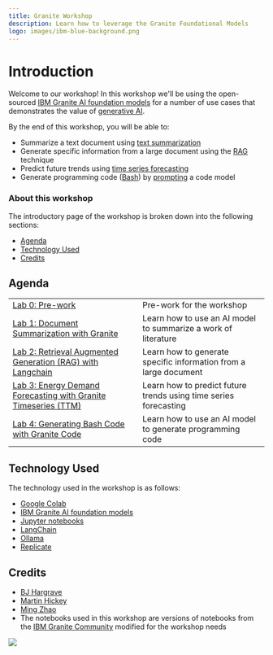 ```yaml
---
title: Granite Workshop
description: Learn how to leverage the Granite Foundational Models
logo: images/ibm-blue-background.png
---
```


# Introduction

Welcome to our workshop! In this workshop we'll be using the open-sourced [IBM Granite
AI foundation models](https://www.ibm.com/granite) for a number of use cases that
demonstrates the value of [generative AI](https://developer.ibm.com/generative-ai-for-developers).

By the end of this workshop, you will be able to:

* Summarize a text document using [text summarization](https://www.ibm.com/topics/text-summarization)
* Generate specific information from a large document using the [RAG](https://research.ibm.com/blog/retrieval-augmented-generation-RAG) technique
* Predict future trends using [time series forecasting](https://research.ibm.com/blog/AI-time-series-forecasting)
* Generate programming code ([Bash](https://opensource.com/resources/what-bash)) by [prompting](https://en.wikipedia.org/wiki/Prompt_engineering) a code model

### About this workshop

The introductory page of the workshop is broken down into the following sections:

* [Agenda](#agenda)
* [Technology Used](#technology-used)
* [Credits](#credits)

## Agenda

|  |  |
| :--- | :--- |
| [Lab 0: Pre-work](pre-work/README.md)  | Pre-work for the workshop |
| [Lab 1: Document Summarization with Granite](lab-1/README.md) | Learn how to use an AI model to summarize a work of literature |
| [Lab 2: Retrieval Augmented Generation (RAG) with Langchain](lab-2/README.md)| Learn how to generate specific information from a large document |
| [Lab 3: Energy Demand Forecasting with Granite Timeseries (TTM)](lab-3/README.md) | Learn how to predict future trends using time series forecasting |
| [Lab 4: Generating Bash Code with Granite Code](lab-4/README.md) | Learn how to use an AI model to generate programming code |

## Technology Used

The technology used in the workshop is as follows:

* [Google Colab](https://colab.research.google.com)
* [IBM Granite AI foundation models](https://www.ibm.com/granite)
* [Jupyter notebooks](https://jupyter.org/)
* [LangChain](https://www.langchain.com/)
* [Ollama](https://ollama.com)
* [Replicate](https://replicate.com/)

## Credits

* [BJ Hargrave](https://github.com/bjhargrave)
* [Martin Hickey](https://github.com/hickeyma)
* [Ming Zhao](https://github.com/mingxzhao)
* The notebooks used in this workshop are versions of notebooks from the [IBM Granite Community](https://github.com/ibm-granite-community) modified for the workshop needs

<img src="https://count.asgharlabs.io/count?p=/main_granite_workshop_page">
